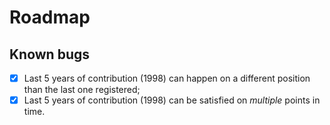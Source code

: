 # Roadmap

## Known bugs

- [x] Last 5 years of contribution (1998) can happen on a different position
      than the last one registered;
- [x] Last 5 years of contribution (1998) can be satisfied on _multiple_ points
      in time.
